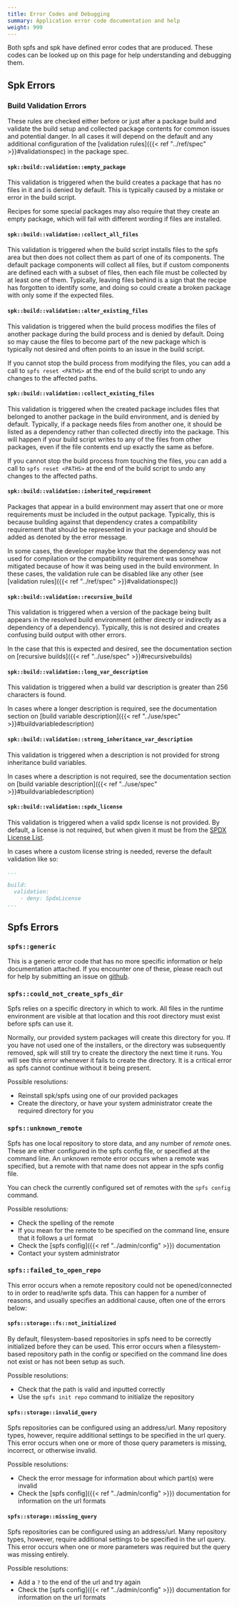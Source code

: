 ```yaml
---
title: Error Codes and Debugging
summary: Application error code documentation and help
weight: 999
---
```


Both spfs and spk have defined error codes that are produced. These codes can be looked up on this page for help understanding and debugging them.

## Spk Errors

### Build Validation Errors

These rules are checked either before or just after a package build and validate the build setup and collected package contents for common issues and potential danger. In all cases it will depend on the default and any additional configuration of the [validation rules]({{< ref "../ref/spec" >}}#validationspec) in the package spec.

#### `spk::build::validation::empty_package`

This validation is triggered when the build creates a package that has no files in it and is denied by default. This is typically caused by a mistake or error in the build script.

Recipes for some special packages may also require that they create an empty package, which will fail with different wording if files are installed.

#### `spk::build::validation::collect_all_files`

This validation is triggered when the build script installs files to the spfs area but then does not collect them as part of one of its components. The default package components will collect all files, but if custom components are defined each with a subset of files, then each file must be collected by at least one of them. Typically, leaving files behind is a sign that the recipe has forgotten to identify some, and doing so could create a broken package with only some if the expected files.

#### `spk::build::validation::alter_existing_files`

This validation is triggered when the build process modifies the files of another package during the build process and is denied by default. Doing so may cause the files to become part of the new package which is typically not desired and often points to an issue in the build script.

If you cannot stop the build process from modifying the files, you can add a call to `spfs reset <PATHS>` at the end of the build script to undo any changes to the affected paths.

#### `spk::build::validation::collect_existing_files`

This validation is triggered when the created package includes files that belonged to another package in the build environment, and is denied by default. Typically, if a package needs files from another one, it should be listed as a dependency rather than collected directly into the package. This will happen if your build script writes to any of the files from other packages, even if the file contents end up exactly the same as before.

If you cannot stop the build process from touching the files, you can add a call to `spfs reset <PATHS>` at the end of the build script to undo any changes to the affected paths.

#### `spk::build::validation::inherited_requirement`

Packages that appear in a build environment may assert that one or more requirements must be included in the output package. Typically, this is because building against that dependency crates a compatibility requirement that should be represented in your package and should be added as denoted by the error message.

In some cases, the developer maybe know that the dependency was not used for compilation or the compatibility requirement was somehow mitigated because of how it was being used in the build environment. In these cases, the validation rule can be disabled like any other (see [validation rules]({{< ref "../ref/spec" >}}#validationspec))

#### `spk::build::validation::recursive_build`

This validation is triggered when a version of the package being built appears in the resolved build environment (either directly or indirectly as a dependency of a dependency). Typically, this is not desired and creates confusing build output with other errors.

In the case that this is expected and desired, see the documentation section on [recursive builds]({{< ref "../use/spec" >}}#recursivebuilds)

#### `spk::build::validation::long_var_description`

This validation is triggered when a build var description is greater than 256 characters is found.

In cases where a longer description is required, see the documentation section on [build variable description]({{< ref "../use/spec" >}}#buildvariabledescription)

#### `spk::build::validation::strong_inheritance_var_description`

This validation is triggered when a description is not provided for strong inheritance build variables.

In cases where a description is not required, see the documentation section on [build variable description]({{< ref "../use/spec" >}}#buildvariabledescription)

#### `spk::build::validation::spdx_license`

This validation is triggered when a valid spdx license is not provided. By default, a license is not required, but when given it must be from the [SPDX License List](https://spdx.org/licenses/).

In cases where a custom license string is needed, reverse the default validation like so:

```yaml
...

build:
  validation:
    - deny: SpdxLicense
...
```

## Spfs Errors

### `spfs::generic`

This is a generic error code that has no more specific information or help documentation attached. If you encounter one of these, please reach out for help by submitting an issue on [github](https://github.com/spkenv/spk).

### `spfs::could_not_create_spfs_dir`

Spfs relies on a specific directory in which to work. All files in the runtime environment are visible at that location and this root directory must exist before spfs can use it.

Normally, our provided system packages will create this directory for you. If you have not used one of the installers, or the directory was subsequently removed, spk will still try to create the directory the next time it runs. You will see this error whenever it fails to create the directory. It is a critical error as spfs cannot continue without it being present.

Possible resolutions:

- Reinstall spk/spfs using one of our provided packages
- Create the directory, or have your system administrator create the required directory for you

### `spfs::unknown_remote`

Spfs has one local repository to store data, and any number of _remote_ ones. These are either configured in the spfs config file, or specified at the command line. An unknown remote error occurs when a remote was specified, but a remote with that name does not appear in the spfs config file.

You can check the currently configured set of remotes with the `spfs config` command.

Possible resolutions:

- Check the spelling of the remote
- If you mean for the remote to be specified on the command line, ensure that it follows a url format
- Check the [spfs config]({{< ref "../admin/config" >}}) documentation
- Contact your system administrator

### `spfs::failed_to_open_repo`

This error occurs when a remote repository could not be opened/connected to in order to read/write spfs data. This can happen for a number of reasons, and usually specifies an additional cause, often one of the errors below:

<!-- OpenRepositoryError  -->

#### `spfs::storage::fs::not_initialized`

By default, filesystem-based repositories in spfs need to be correctly initialized before they can be used. This error occurs when a filesystem-based repository path in the config or specified on the command line does not exist or has not been setup as such.

Possible resolutions:

- Check that the path is valid and inputted correctly
- Use the `spfs init repo` command to initialize the repository

#### `spfs::storage::invalid_query`

Spfs repositories can be configured using an address/url. Many repository types, however, require additional settings to be specified in the url query. This error occurs when one or more of those query parameters is missing, incorrect, or otherwise invalid.

Possible resolutions:

- Check the error message for information about which part(s) were invalid
- Check the [spfs config]({{< ref "../admin/config" >}}) documentation for information on the url formats

#### `spfs::storage::missing_query`

Spfs repositories can be configured using an address/url. Many repository types, however, require additional settings to be specified in the url query. This error occurs when one or more parameters was required but the query was missing entirely.

Possible resolutions:

- Add a `?` to the end of the url and try again
- Check the [spfs config]({{< ref "../admin/config" >}}) documentation for information on the url formats
